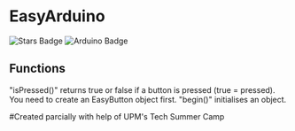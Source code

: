 # EasyArduino

![Stars Badge](https://img.shields.io/github/stars/TheProgrammerFundation/EasyArduino?style=flat)
![Arduino Badge](https://img.shields.io/badge/Made_for_Arduino-blue?style=flat&logo=arduino)

## Functions
"isPressed()" returns true or false if a button is pressed (true = pressed). You need to create an EasyButton object first.
"begin()" initialises an object.

#Created parcially with help of UPM's Tech Summer Camp
